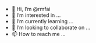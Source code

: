 - 👋 Hi, I’m @rmfai
- 👀 I’m interested in ...
- 🌱 I’m currently learning ...
- 💞️ I’m looking to collaborate on ...
- 📫 How to reach me ...

<!---
rmfai/rmfai is a ✨ special ✨ repository because its `README.md` (this file) appears on your GitHub profile.
You can click the Preview link to take a look at your changes.
--->

